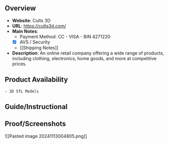 ## Overview

- **Website**: Cults 3D
- **URL**: https://cults3d.com/
- **Main Notes**:
    - Payment Method:  CC - VISA - BIN 4271220
    - [x] AVS / Security
    - [[Shipping Notes]]
- **Description**: An online retail company offering a wide range of products, including clothing, electronics, home goods, and more at competitive prices.
## Product Availability
    - 3D STL Models

## Guide/Instructional


## Proof/Screenshots


![[Pasted image 20241113004805.png]]


